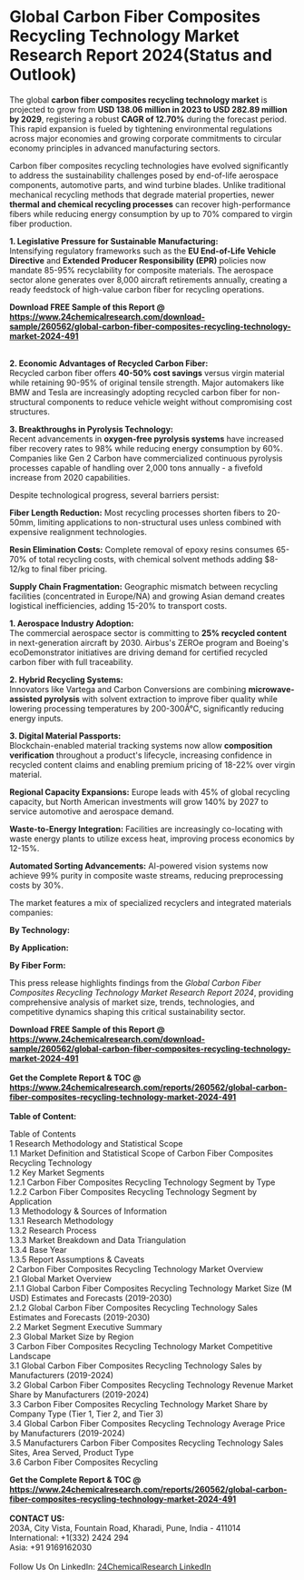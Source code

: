 <h1>Global Carbon Fiber Composites Recycling Technology Market Research Report 2024(Status and Outlook)</h1><p>The global <strong>carbon fiber composites recycling technology market</strong> is projected to grow from <strong>USD 138.06 million in 2023 to USD 282.89 million by 2029</strong>, registering a robust <strong>CAGR of 12.70%</strong> during the forecast period. This rapid expansion is fueled by tightening environmental regulations across major economies and growing corporate commitments to circular economy principles in advanced manufacturing sectors.</p><p>Carbon fiber composites recycling technologies have evolved significantly to address the sustainability challenges posed by end-of-life aerospace components, automotive parts, and wind turbine blades. Unlike traditional mechanical recycling methods that degrade material properties, newer <strong>thermal and chemical recycling processes</strong> can recover high-performance fibers while reducing energy consumption by up to 70% compared to virgin fiber production.</p><p><strong>1. Legislative Pressure for Sustainable Manufacturing:</strong><br>
Intensifying regulatory frameworks such as the <strong>EU End-of-Life Vehicle Directive</strong> and <strong>Extended Producer Responsibility (EPR)</strong> policies now mandate 85-95% recyclability for composite materials. The aerospace sector alone generates over 8,000 aircraft retirements annually, creating a ready feedstock of high-value carbon fiber for recycling operations.</p><div><b>Download FREE Sample of this Report @ 
            <a href="https://www.24chemicalresearch.com/download-sample/260562/global-carbon-fiber-composites-recycling-technology-market-2024-491">
            https://www.24chemicalresearch.com/download-sample/260562/global-carbon-fiber-composites-recycling-technology-market-2024-491</a></b></div><br><p><strong>2. Economic Advantages of Recycled Carbon Fiber:</strong><br>
Recycled carbon fiber offers <strong>40-50% cost savings</strong> versus virgin material while retaining 90-95% of original tensile strength. Major automakers like BMW and Tesla are increasingly adopting recycled carbon fiber for non-structural components to reduce vehicle weight without compromising cost structures.</p><p><strong>3. Breakthroughs in Pyrolysis Technology:</strong><br>
Recent advancements in <strong>oxygen-free pyrolysis systems</strong> have increased fiber recovery rates to 98% while reducing energy consumption by 60%. Companies like Gen 2 Carbon have commercialized continuous pyrolysis processes capable of handling over 2,000 tons annually - a fivefold increase from 2020 capabilities.</p><p>Despite technological progress, several barriers persist:</p><p><strong>Fiber Length Reduction:</strong> Most recycling processes shorten fibers to 20-50mm, limiting applications to non-structural uses unless combined with expensive realignment technologies.</p><p><strong>Resin Elimination Costs:</strong> Complete removal of epoxy resins consumes 65-70% of total recycling costs, with chemical solvent methods adding $8-12/kg to final fiber pricing.</p><p><strong>Supply Chain Fragmentation:</strong> Geographic mismatch between recycling facilities (concentrated in Europe/NA) and growing Asian demand creates logistical inefficiencies, adding 15-20% to transport costs.</p><p><strong>1. Aerospace Industry Adoption:</strong><br>
The commercial aerospace sector is committing to <strong>25% recycled content</strong> in next-generation aircraft by 2030. Airbus's ZEROe program and Boeing's ecoDemonstrator initiatives are driving demand for certified recycled carbon fiber with full traceability.</p><p><strong>2. Hybrid Recycling Systems:</strong><br>
Innovators like Vartega and Carbon Conversions are combining <strong>microwave-assisted pyrolysis</strong> with solvent extraction to improve fiber quality while lowering processing temperatures by 200-300Â°C, significantly reducing energy inputs.</p><p><strong>3. Digital Material Passports:</strong><br>
Blockchain-enabled material tracking systems now allow <strong>composition verification</strong> throughout a product's lifecycle, increasing confidence in recycled content claims and enabling premium pricing of 18-22% over virgin material.</p><p><strong>Regional Capacity Expansions:</strong> Europe leads with 45% of global recycling capacity, but North American investments will grow 140% by 2027 to service automotive and aerospace demand.</p><p><strong>Waste-to-Energy Integration:</strong> Facilities are increasingly co-locating with waste energy plants to utilize excess heat, improving process economics by 12-15%.</p><p><strong>Automated Sorting Advancements:</strong> AI-powered vision systems now achieve 99% purity in composite waste streams, reducing preprocessing costs by 30%.</p><p>The market features a mix of specialized recyclers and integrated materials companies:</p><p><strong>By Technology:</strong></p><p><strong>By Application:</strong></p><p><strong>By Fiber Form:</strong></p><p>This press release highlights findings from the <em>Global Carbon Fiber Composites Recycling Technology Market Research Report 2024</em>, providing comprehensive analysis of market size, trends, technologies, and competitive dynamics shaping this critical sustainability sector.</p><div><b>Download FREE Sample of this Report @ 
            <a href="https://www.24chemicalresearch.com/download-sample/260562/global-carbon-fiber-composites-recycling-technology-market-2024-491">
            https://www.24chemicalresearch.com/download-sample/260562/global-carbon-fiber-composites-recycling-technology-market-2024-491</a></b></div><br><div><b>Get the Complete Report & TOC @ 
            <a href="https://www.24chemicalresearch.com/reports/260562/global-carbon-fiber-composites-recycling-technology-market-2024-491">
            https://www.24chemicalresearch.com/reports/260562/global-carbon-fiber-composites-recycling-technology-market-2024-491</a></b></div><br>
            <b>Table of Content:</b><p>Table of Contents<br />
1 Research Methodology and Statistical Scope<br />
1.1 Market Definition and Statistical Scope of Carbon Fiber Composites Recycling Technology<br />
1.2 Key Market Segments<br />
1.2.1 Carbon Fiber Composites Recycling Technology Segment by Type<br />
1.2.2 Carbon Fiber Composites Recycling Technology Segment by Application<br />
1.3 Methodology & Sources of Information<br />
1.3.1 Research Methodology<br />
1.3.2 Research Process<br />
1.3.3 Market Breakdown and Data Triangulation<br />
1.3.4 Base Year<br />
1.3.5 Report Assumptions & Caveats<br />
2 Carbon Fiber Composites Recycling Technology Market Overview<br />
2.1 Global Market Overview<br />
2.1.1 Global Carbon Fiber Composites Recycling Technology Market Size (M USD) Estimates and Forecasts (2019-2030)<br />
2.1.2 Global Carbon Fiber Composites Recycling Technology Sales Estimates and Forecasts (2019-2030)<br />
2.2 Market Segment Executive Summary<br />
2.3 Global Market Size by Region<br />
3 Carbon Fiber Composites Recycling Technology Market Competitive Landscape<br />
3.1 Global Carbon Fiber Composites Recycling Technology Sales by Manufacturers (2019-2024)<br />
3.2 Global Carbon Fiber Composites Recycling Technology Revenue Market Share by Manufacturers (2019-2024)<br />
3.3 Carbon Fiber Composites Recycling Technology Market Share by Company Type (Tier 1, Tier 2, and Tier 3)<br />
3.4 Global Carbon Fiber Composites Recycling Technology Average Price by Manufacturers (2019-2024)<br />
3.5 Manufacturers Carbon Fiber Composites Recycling Technology Sales Sites, Area Served, Product Type<br />
3.6 Carbon Fiber Composites Recycling</p><div><b>Get the Complete Report & TOC @ 
            <a href="https://www.24chemicalresearch.com/reports/260562/global-carbon-fiber-composites-recycling-technology-market-2024-491">
            https://www.24chemicalresearch.com/reports/260562/global-carbon-fiber-composites-recycling-technology-market-2024-491</a></b></div><br><b>CONTACT US:</b><br>
            203A, City Vista, Fountain Road, Kharadi, Pune, India - 411014<br>
            International: +1(332) 2424 294<br>
            Asia: +91 9169162030 <br><br>
            Follow Us On LinkedIn: <a href="https://www.linkedin.com/company/24chemicalresearch/">24ChemicalResearch LinkedIn</a>
